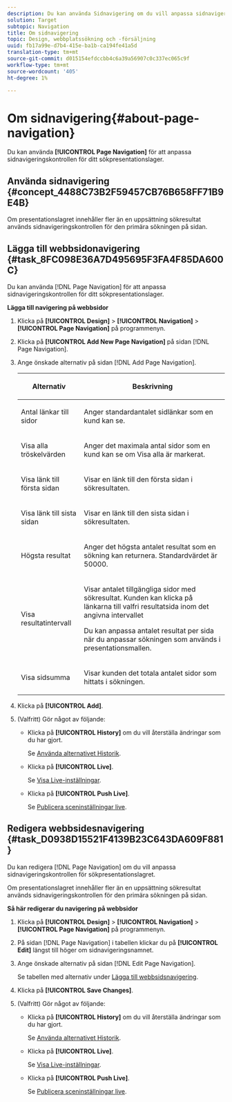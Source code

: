 ```yaml
---
description: Du kan använda Sidnavigering om du vill anpassa sidnavigeringskontrollen för sökpresentationslagret.
solution: Target
subtopic: Navigation
title: Om sidnavigering
topic: Design, webbplatssökning och -försäljning
uuid: fb17a99e-d7b4-415e-ba1b-ca194fe41a5d
translation-type: tm+mt
source-git-commit: d015154efdccbb4c6a39a56907c0c337ec065c9f
workflow-type: tm+mt
source-wordcount: '405'
ht-degree: 1%

---
```



# Om sidnavigering{#about-page-navigation}

Du kan använda **[!UICONTROL Page Navigation]** för att anpassa sidnavigeringskontrollen för ditt sökpresentationslager.

## Använda sidnavigering {#concept_4488C73B2F59457CB76B658FF71B9E4B}

Om presentationslagret innehåller fler än en uppsättning sökresultat används sidnavigeringskontrollen för den primära sökningen på sidan.

## Lägga till webbsidonavigering {#task_8FC098E36A7D495695F3FA4F85DA600C}

Du kan använda [!DNL Page Navigation] för att anpassa sidnavigeringskontrollen för ditt sökpresentationslager.

<!-- 

t_configuring_web_page_navigation.xml

 -->

**Lägga till navigering på webbsidor**

1. Klicka på **[!UICONTROL Design]** > **[!UICONTROL Navigation]** > **[!UICONTROL Page Navigation]** på programmenyn.
1. Klicka på **[!UICONTROL Add New Page Navigation]** på sidan [!DNL Page Navigation].
1. Ange önskade alternativ på sidan [!DNL Add Page Navigation].

   <!-- 
   r_page_navigation_options.xml
   -->

   <table> 
    <thead> 
      <tr> 
      <th colname="col1" class="entry"> <p>Alternativ </p> </th> 
      <th colname="col2" class="entry"> <p>Beskrivning </p> </th> 
      </tr> 
    </thead>
    <tbody> 
      <tr> 
      <td colname="col1"> <p>Antal länkar till sidor </p> </td> 
      <td colname="col2"> <p> Anger standardantalet sidlänkar som en kund kan se. </p> </td> 
      </tr> 
      <tr> 
      <td colname="col1"> <p>Visa alla tröskelvärden </p> </td> 
      <td colname="col2"> <p>Anger det maximala antal sidor som en kund kan se om <span class="uicontrol"> Visa alla</span> är markerat. </p> </td> 
      </tr> 
      <tr> 
      <td colname="col1"> <p>Visa länk till första sidan </p> </td> 
      <td colname="col2"> <p>Visar en länk till den första sidan i sökresultaten. </p> </td> 
      </tr> 
      <tr> 
      <td colname="col1"> <p>Visa länk till sista sidan </p> </td> 
      <td colname="col2"> <p> Visar en länk till den sista sidan i sökresultaten. </p> </td> 
      </tr> 
      <tr> 
      <td colname="col1"> <p>Högsta resultat </p> </td> 
      <td colname="col2"> <p>Anger det högsta antalet resultat som en sökning kan returnera. Standardvärdet är 50000. </p> </td> 
      </tr> 
      <tr> 
      <td colname="col1"> <p>Visa resultatintervall </p> </td> 
      <td colname="col2"> <p>Visar antalet tillgängliga sidor med sökresultat. Kunden kan klicka på länkarna till valfri resultatsida inom det angivna intervallet </p> <p> Du kan anpassa antalet resultat per sida när du anpassar sökningen som används i presentationsmallen. </p> </td> 
      </tr> 
      <tr> 
      <td colname="col1"> <p>Visa sidsumma </p> </td> 
      <td colname="col2"> <p>Visar kunden det totala antalet sidor som hittats i sökningen. </p> </td> 
      </tr> 
    </tbody> 
    </table>

1. Klicka på **[!UICONTROL Add]**.
1. (Valfritt) Gör något av följande:

   * Klicka på **[!UICONTROL History]** om du vill återställa ändringar som du har gjort.

      Se [Använda alternativet Historik](../t-using-the-history-option.md#task_70DD3F87A67242BBBD2CB27156F43002).

   * Klicka på **[!UICONTROL Live]**.

      Se [Visa Live-inställningar](../c-about-staging.md#task_401A0EBDB5DB4D4CA933CBA7BECDC10F).

   * Klicka på **[!UICONTROL Push Live]**.

      Se [Publicera sceninställningar live](../c-about-staging.md#task_44306783B4C0408AAA58B471DAF2D9A4).

## Redigera webbsidesnavigering {#task_D0938D15521F4139B23C643DA609F881}

Du kan redigera [!DNL Page Navigation] om du vill anpassa sidnavigeringskontrollen för sökpresentationslagret.

<!-- 

t_editing_web_page_navigation.xml

 -->

Om presentationslagret innehåller fler än en uppsättning sökresultat används sidnavigeringskontrollen för den primära sökningen på sidan.

**Så här redigerar du navigering på webbsidor**

1. Klicka på **[!UICONTROL Design]** > **[!UICONTROL Navigation]** > **[!UICONTROL Page Navigation]** på programmenyn.
1. På sidan [!DNL Page Navigation] i tabellen klickar du på **[!UICONTROL Edit]** längst till höger om sidnavigeringsnamnet.
1. Ange önskade alternativ på sidan [!DNL Edit Page Navigation].

   Se tabellen med alternativ under [Lägga till webbsidsnavigering](../c-about-design-menu/c-about-page-navigation.md#task_8FC098E36A7D495695F3FA4F85DA600C).
1. Klicka på **[!UICONTROL Save Changes]**.
1. (Valfritt) Gör något av följande:

   * Klicka på **[!UICONTROL History]** om du vill återställa ändringar som du har gjort.

      Se [Använda alternativet Historik](../t-using-the-history-option.md#task_70DD3F87A67242BBBD2CB27156F43002).

   * Klicka på **[!UICONTROL Live]**.

      Se [Visa Live-inställningar](../c-about-staging.md#task_401A0EBDB5DB4D4CA933CBA7BECDC10F).

   * Klicka på **[!UICONTROL Push Live]**.

      Se [Publicera sceninställningar live](../c-about-staging.md#task_44306783B4C0408AAA58B471DAF2D9A4).

